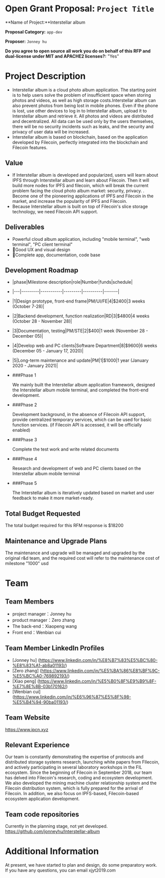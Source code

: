 
# Open Grant Proposal: `Project Title`

**Name of Project:**Interstellar album

**Proposal Category:**  `app-dev`

**Proposer:** `Jonney hu`

**Do you agree to open source all work you do on behalf of this RFP and dual-license under MIT and APACHE2 licenses?:**  "Yes" 

# Project Description

- Interstellar album is a cloud photo album application. The starting point is to help users solve the problem of insufficient space when storing photos and videos, as well as high storage costs.Interstellar album can also prevent photos from being lost in mobile phones. Even if the phone is lost, use other devices to log in to Interstellar album, upload it to Interstellar album and retrieve it. All photos and videos are distributed and decentralized. All data can be used only by the users themselves, there will be no security incidents such as leaks, and the security and privacy of user data will be increased.
- Interstellar album is based on blockchain, based on the application developed by Filecoin, perfectly integrated into the blockchain and Filecoin features.


## Value

- If Interstellar album is developed and popularized, users will learn about IPFS through Interstellar album and learn about Filecoin. Then it will build more nodes for IPFS and filecoin, which will break the current problem facing the cloud photo album market: security, privacy. . Become one of the pioneering applications of IPFS and Filecoin in the market, and increase the popularity of IPFS and Filecoin.
- Because Interstellar album is built on top of Filecoin's slice storage technology, we need Filecoin API support.

## Deliverables

- Powerful cloud album application, including "mobile terminal", "web terminal", "PC client terminal"
- Good UX and visual design
- Complete app, documentation, code base

## Development Roadmap

- |phase|Milestone description|role|Number|funds|schedule|


- |---|---------|-----------|---------|----------|-------|
- |1|Design prototype, front-end frame|PM/UI/FE|4|$2400|3 weeks (October 7-28)|
- |2|Backend development, function realization|RD|3|$4800|4 weeks (October 28 - November 28)|
- |3|Documentation, testing|PM/STE|2|$400|1 week (November 28 - December 05)|
- |4|Develop web and PC clients|Software Department|8|$9600|6 weeks (December 05 - January 17, 2020)|
- |5|Long-term maintenance and update|PM|1|$1000|1 year (January 2020 - January 2021)|


- ###Phase 1
  
    We mainly built the Interstellar album application framework, designed the Interstellar album mobile terminal, and completed the front-end development.
- ###Phase 2 

  Development background, in the absence of Filecoin API support, provide centralized temporary services, which can be used for basic function services. (if Filecoin API is accessed, it will be officially enabled)
- ###Phase 3

    Complete the test work and write related documents
- ###Phase 4 

  Research and development of web and PC clients based on the Interstellar album mobile terminal
- ###Phase 5

    The Interstellar album is iteratively updated based on market and user feedback to make it more market-ready.

## Total Budget Requested

The total budget required for this RFM response is $18200

## Maintenance and Upgrade Plans

The maintenance and upgrade will be managed and upgraded by the original r&d team, and the required cost will refer to the maintenance cost of milestone "1000" usd

# Team

## Team Members

- project manager：Jonney hu
- product manager：Zero zhang
- The back-end：Xiaopeng wang
- Front end：Wenbian cui

## Team Member LinkedIn Profiles

- [Jonney hu]   (https://www.linkedin.com/in/%E8%B7%83%E5%BC%80-%E8%83%A1-ab8a01193/)
- [Zero zhang]  (https://www.linkedin.com/in/%E5%BA%86%E8%BF%9C-%E5%BC%A0-769892193/)
- [Xiao peng]  (https://www.linkedin.com/in/%E5%B0%8F%E9%B9%8F-%E7%8E%8B-03b170162/)
- [Wenbian cui]  (https://www.linkedin.com/in/%E6%96%87%E5%8F%98-%E5%B4%94-90ba01193/)

## Team Website

https://www.ipcn.xyz

## Relevant Experience

Our team is constantly demonstrating the expertise of protocols and distributed storage systems research, launching white papers from FIlecoin, and actively participating in several laboratory workshops in the FIL ecosystem. Since the beginning of Filecoin in September 2018, our team has delved into Filecoin's research, coding and ecosystem development. We also developed the mining machine cluster relationship system and the Filecoin distribution system, which is fully prepared for the arrival of Filecoin. In addition, we also focus on IPFS-based, Filecoin-based ecosystem application development.

## Team code repositories

Currently in the planning stage, not yet developed.  
https://github.com/jonneyhu/Interstellar-album

# Additional Information

At present, we have started to plan and design, do some preparatory work. If you have any questions, you can email xjyt2019.com